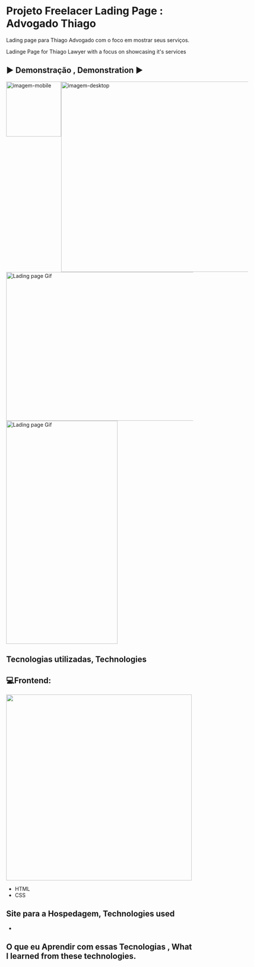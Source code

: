 # Projeto Freelacer Lading Page : Advogado Thiago

Lading page para Thiago Advogado com o foco em mostrar seus serviços. 


Ladinge Page for Thiago Lawyer with a focus on  showcasing it's services

## ▶️ Demonstração , Demonstration ▶️ 

<div style="margin: auto;display: flex;">
  <img width="148" src="./public/img/demo-mobile.gif" alt="imagem-mobile">
  <img width="512" src="./public/img/demo-desktop.gif" alt="imagem-desktop">
</div>



<img src="./src/images/lading-page-advogado-thiago.gif" alt="Lading page Gif" height="400px" width="1000px">
<img src="./src/images/lading-page-advogado-thiago-mobile.gif" alt="Lading page Gif" height="600px" width="300px">  


## Tecnologias utilizadas, Technologies 
 <h2> 💻Frontend: </h2>
 <img width="500px" src="https://skillicons.dev/icons?i=materialui,css,html,git" />


 
- HTML
- CSS


## Site para a Hospedagem, Technologies used
-

## O que eu Aprendir com essas Tecnologias , What l learned from  these technologies.
